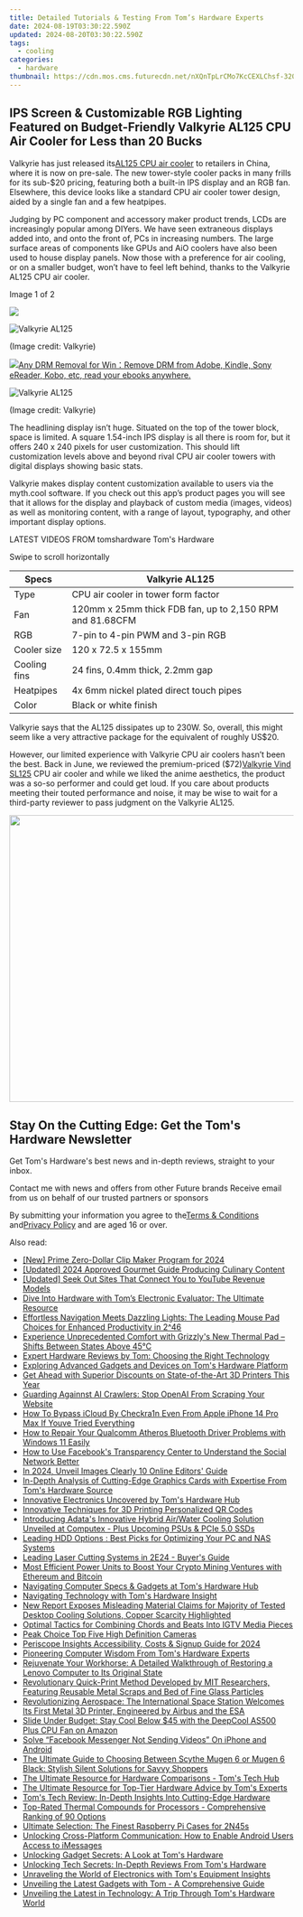 ```yaml
---
title: Detailed Tutorials & Testing From Tom’s Hardware Experts
date: 2024-08-19T03:30:22.590Z
updated: 2024-08-20T03:30:22.590Z
tags:
  - cooling
categories:
  - hardware
thumbnail: https://cdn.mos.cms.futurecdn.net/nXQnTpLrCMo7KcCEXLChsf-320-80.jpg
---
```


## IPS Screen & Customizable RGB Lighting Featured on Budget-Friendly Valkyrie AL125 CPU Air Cooler for Less than 20 Bucks

Valkyrie has just released its[AL125 CPU air cooler](https://www.ithome.com/0/781/672.htm) to retailers in China, where it is now on pre-sale. The new tower-style cooler packs in many frills for its sub-$20 pricing, featuring both a built-in IPS display and an RGB fan. Elsewhere, this device looks like a standard CPU air cooler tower design, aided by a single fan and a few heatpipes.

 Judging by PC component and accessory maker product trends, LCDs are increasingly popular among DIYers. We have seen extraneous displays added into, and onto the front of, PCs in increasing numbers. The large surface areas of components like GPUs and AiO coolers have also been used to house display panels. Now those with a preference for air cooling, or on a smaller budget, won’t have to feel left behind, thanks to the Valkyrie AL125 CPU air cooler.

 Image 1 of 2

<!-- affiliate ads begin -->
<a href="https://store.massmailsoftware.com/order/checkout.php?PRODS=2069351&QTY=1&AFFILIATE=108875&CART=1"><img src="https://secure.avangate.com/images/merchant/dc87c13749315c7217cdc4ac692e704c/banera_for_partners-24_%282%29.jpg" border="0"></a>
<!-- affiliate ads end -->
![Valkyrie AL125](https://vanilla.futurecdn.net/cyclingnews/media/img/missing-image.svg)

 (Image credit: Valkyrie)

<!-- affiliate ads begin -->
<a href="https://secure.2checkout.com/order/checkout.php?PRODS=4600113&QTY=1&AFFILIATE=108875&CART=1"><img src="https://www.epubor.com/images/drm-removal-feature2.png" border="0">Any DRM Removal for Win：Remove DRM from Adobe, Kindle, Sony eReader, Kobo, etc, read your ebooks anywhere.</a>
<!-- affiliate ads end -->
![Valkyrie AL125](https://vanilla.futurecdn.net/cyclingnews/media/img/missing-image.svg)

 (Image credit: Valkyrie)

 The headlining display isn’t huge. Situated on the top of the tower block, space is limited. A square 1.54-inch IPS display is all there is room for, but it offers 240 x 240 pixels for user customization. This should lift customization levels above and beyond rival CPU air cooler towers with digital displays showing basic stats.

 Valkyrie makes display content customization available to users via the myth.cool software. If you check out this app’s product pages you will see that it allows for the display and playback of custom media (images, videos) as well as monitoring content, with a range of layout, typography, and other important display options.

 LATEST VIDEOS FROM tomshardware Tom's Hardware

 Swipe to scroll horizontally

| Specs        | Valkyrie AL125                                           |
| ------------ | -------------------------------------------------------- |
| Type         | CPU air cooler in tower form factor                      |
| Fan          | 120mm x 25mm thick FDB fan, up to 2,150 RPM and 81.68CFM |
| RGB          | 7-pin to 4-pin PWM and 3-pin RGB                         |
| Cooler size  | 120 x 72.5 x 155mm                                       |
| Cooling fins | 24 fins, 0.4mm thick, 2.2mm gap                          |
| Heatpipes    | 4x 6mm nickel plated direct touch pipes                  |
| Color        | Black or white finish                                    |

 Valkyrie says that the AL125 dissipates up to 230W. So, overall, this might seem like a very attractive package for the equivalent of roughly US$20.

 However, our limited experience with Valkyrie CPU air coolers hasn’t been the best. Back in June, we reviewed the premium-priced ($72)[Valkyrie Vind SL125](https://www.tomshardware.com/pc-components/air-cooling/valkyrie-vind-sl125-review) CPU air cooler and while we liked the anime aesthetics, the product was a so-so performer and could get loud. If you care about products meeting their touted performance and noise, it may be wise to wait for a third-party reviewer to pass judgment on the Valkyrie AL125.

<!-- affiliate ads begin -->
<a href="https://coinrule.sjv.io/c/5597632/1958379/18409" target="_top" id="1958379"><img src="//a.impactradius-go.com/display-ad/18409-1958379" border="0" alt="" width="856" height="508"/></a><img height="0" width="0" src="https://imp.pxf.io/i/5597632/1958379/18409" style="position:absolute;visibility:hidden;" border="0" />
<!-- affiliate ads end -->
## Stay On the Cutting Edge: Get the Tom's Hardware Newsletter

 Get Tom's Hardware's best news and in-depth reviews, straight to your inbox.

 Contact me with news and offers from other Future brands  Receive email from us on behalf of our trusted partners or sponsors

 By submitting your information you agree to the[Terms & Conditions](https://futureplc.com/terms-conditions/) and[Privacy Policy](https://futureplc.com/privacy-policy/) and are aged 16 or over.


<ins class="adsbygoogle"
     style="display:block"
     data-ad-format="autorelaxed"
     data-ad-client="ca-pub-7571918770474297"
     data-ad-slot="1223367746"></ins>



<ins class="adsbygoogle"
     style="display:block"
     data-ad-client="ca-pub-7571918770474297"
     data-ad-slot="8358498916"
     data-ad-format="auto"
     data-full-width-responsive="true"></ins>

<span class="atpl-alsoreadstyle">Also read:</span>
<div><ul>
<li><a href="https://desktop-recording.techidaily.com/new-prime-zero-dollar-clip-maker-program-for-2024/"><u>[New] Prime Zero-Dollar Clip Maker Program for 2024</u></a></li>
<li><a href="https://eaxpv-info.techidaily.com/updated-2024-approved-gourmet-guide-producing-culinary-content/"><u>[Updated] 2024 Approved  Gourmet Guide  Producing Culinary Content</u></a></li>
<li><a href="https://facebook-video-footage.techidaily.com/updated-seek-out-sites-that-connect-you-to-youtube-revenue-models/"><u>[Updated] Seek Out Sites That Connect You to YouTube Revenue Models</u></a></li>
<li><a href="https://hardware-tips.techidaily.com/dive-into-hardware-with-toms-electronic-evaluator-the-ultimate-resource/"><u>Dive Into Hardware with Tom’s Electronic Evaluator: The Ultimate Resource</u></a></li>
<li><a href="https://hardware-tips.techidaily.com/effortless-navigation-meets-dazzling-lights-the-leading-mouse-pad-choices-for-enhanced-productivity-in-246/"><u>Effortless Navigation Meets Dazzling Lights: The Leading Mouse Pad Choices for Enhanced Productivity in 2^46</u></a></li>
<li><a href="https://hardware-tips.techidaily.com/experience-unprecedented-comfort-with-grizzlys-new-thermal-pad-shifts-between-states-above-45c/"><u>Experience Unprecedented Comfort with Grizzly's New Thermal Pad – Shifts Between States Above 45°C</u></a></li>
<li><a href="https://hardware-tips.techidaily.com/expert-hardware-reviews-by-tom-choosing-the-right-technology/"><u>Expert Hardware Reviews by Tom: Choosing the Right Technology</u></a></li>
<li><a href="https://hardware-tips.techidaily.com/exploring-advanced-gadgets-and-devices-on-toms-hardware-platform/"><u>Exploring Advanced Gadgets and Devices on Tom's Hardware Platform</u></a></li>
<li><a href="https://hardware-tips.techidaily.com/get-ahead-with-superior-discounts-on-state-of-the-art-3d-printers-this-year/"><u>Get Ahead with Superior Discounts on State-of-the-Art 3D Printers This Year</u></a></li>
<li><a href="https://tech-haven.techidaily.com/guarding-againnst-ai-crawlers-stop-openai-from-scraping-your-website/"><u>Guarding Againnst AI Crawlers: Stop OpenAI From Scraping Your Website</u></a></li>
<li><a href="https://activate-lock.techidaily.com/how-to-bypass-icloud-by-checkra1n-even-from-apple-iphone-14-pro-max-if-youve-tried-everything-by-drfone-ios/"><u>How To Bypass iCloud By Checkra1n Even From Apple iPhone 14 Pro Max If Youve Tried Everything</u></a></li>
<li><a href="https://driver-error.techidaily.com/how-to-repair-your-qualcomm-atheros-bluetooth-driver-problems-with-windows-11-easily/"><u>How to Repair Your Qualcomm Atheros Bluetooth Driver Problems with Windows 11 Easily</u></a></li>
<li><a href="https://facebook.techidaily.com/how-to-use-facebooks-transparency-center-to-understand-the-social-network-better/"><u>How to Use Facebook's Transparency Center to Understand the Social Network Better</u></a></li>
<li><a href="https://some-guidance.techidaily.com/in-2024-unveil-images-clearly-10-online-editors-guide/"><u>In 2024, Unveil Images Clearly  10 Online Editors' Guide</u></a></li>
<li><a href="https://hardware-tips.techidaily.com/in-depth-analysis-of-cutting-edge-graphics-cards-with-expertise-from-toms-hardware-source/"><u>In-Depth Analysis of Cutting-Edge Graphics Cards with Expertise From Tom's Hardware Source</u></a></li>
<li><a href="https://hardware-tips.techidaily.com/innovative-electronics-uncovered-by-toms-hardware-hub/"><u>Innovative Electronics Uncovered by Tom's Hardware Hub</u></a></li>
<li><a href="https://hardware-tips.techidaily.com/innovative-techniques-for-3d-printing-personalized-qr-codes/"><u>Innovative Techniques for 3D Printing Personalized QR Codes</u></a></li>
<li><a href="https://hardware-tips.techidaily.com/introducing-adatas-innovative-hybrid-airwater-cooling-solution-unveiled-at-computex-plus-upcoming-psus-and-pcie-50-ssds/"><u>Introducing Adata's Innovative Hybrid Air/Water Cooling Solution Unveiled at Computex - Plus Upcoming PSUs & PCIe 5.0 SSDs</u></a></li>
<li><a href="https://hardware-tips.techidaily.com/leading-hdd-options-best-picks-for-optimizing-your-pc-and-nas-systems/"><u>Leading HDD Options : Best Picks for Optimizing Your PC and NAS Systems</u></a></li>
<li><a href="https://hardware-tips.techidaily.com/leading-laser-cutting-systems-in-2e24-buyers-guide/"><u>Leading Laser Cutting Systems in 2E24 - Buyer's Guide</u></a></li>
<li><a href="https://hardware-tips.techidaily.com/most-efficient-power-units-to-boost-your-crypto-mining-ventures-with-ethereum-and-bitcoin/"><u>Most Efficient Power Units to Boost Your Crypto Mining Ventures with Ethereum and Bitcoin</u></a></li>
<li><a href="https://hardware-tips.techidaily.com/navigating-computer-specs-and-gadgets-at-toms-hardware-hub/"><u>Navigating Computer Specs & Gadgets at Tom's Hardware Hub</u></a></li>
<li><a href="https://hardware-tips.techidaily.com/navigating-technology-with-toms-hardware-insight/"><u>Navigating Technology with Tom's Hardware Insight</u></a></li>
<li><a href="https://hardware-tips.techidaily.com/new-report-exposes-misleading-material-claims-for-majority-of-tested-desktop-cooling-solutions-copper-scarcity-highlighted/"><u>New Report Exposes Misleading Material Claims for Majority of Tested Desktop Cooling Solutions, Copper Scarcity Highlighted</u></a></li>
<li><a href="https://audio-shaping.techidaily.com/optimal-tactics-for-combining-chords-and-beats-into-igtv-media-pieces/"><u>Optimal Tactics for Combining Chords and Beats Into IGTV Media Pieces</u></a></li>
<li><a href="https://extra-tips.techidaily.com/peak-choice-top-five-high-definition-cameras/"><u>Peak Choice  Top Five High Definition Cameras</u></a></li>
<li><a href="https://fox-blue.techidaily.com/periscope-insights-accessibility-costs-and-signup-guide-for-2024/"><u>Periscope Insights  Accessibility, Costs & Signup Guide for 2024</u></a></li>
<li><a href="https://hardware-tips.techidaily.com/pioneering-computer-wisdom-from-toms-hardware-experts/"><u>Pioneering Computer Wisdom From Tom's Hardware Experts</u></a></li>
<li><a href="https://tech-recovery.techidaily.com/rejuvenate-your-workhorse-a-detailed-walkthrough-of-restoring-a-lenovo-computer-to-its-original-state/"><u>Rejuvenate Your Workhorse: A Detailed Walkthrough of Restoring a Lenovo Computer to Its Original State</u></a></li>
<li><a href="https://hardware-tips.techidaily.com/revolutionary-quick-print-method-developed-by-mit-researchers-featuring-reusable-metal-scraps-and-bed-of-fine-glass-particles/"><u>Revolutionary Quick-Print Method Developed by MIT Researchers, Featuring Reusable Metal Scraps and Bed of Fine Glass Particles</u></a></li>
<li><a href="https://hardware-tips.techidaily.com/revolutionizing-aerospace-the-international-space-station-welcomes-its-first-metal-3d-printer-engineered-by-airbus-and-the-esa/"><u>Revolutionizing Aerospace: The International Space Station Welcomes Its First Metal 3D Printer, Engineered by Airbus and the ESA</u></a></li>
<li><a href="https://hardware-tips.techidaily.com/slide-under-budget-stay-cool-below-45-with-the-deepcool-as500-plus-cpu-fan-on-amazon/"><u>Slide Under Budget: Stay Cool Below $45 with the DeepCool AS500 Plus CPU Fan on Amazon</u></a></li>
<li><a href="https://facebook-video-content.techidaily.com/solve-facebook-messenger-not-sending-videos-on-iphone-and-android/"><u>Solve “Facebook Messenger Not Sending Videos” On iPhone and Android</u></a></li>
<li><a href="https://hardware-tips.techidaily.com/the-ultimate-guide-to-choosing-between-scythe-mugen-6-or-mugen-6-black-stylish-silent-solutions-for-savvy-shoppers/"><u>The Ultimate Guide to Choosing Between Scythe Mugen 6 or Mugen 6 Black: Stylish Silent Solutions for Savvy Shoppers</u></a></li>
<li><a href="https://hardware-tips.techidaily.com/the-ultimate-resource-for-hardware-comparisons-toms-tech-hub/"><u>The Ultimate Resource for Hardware Comparisons - Tom's Tech Hub</u></a></li>
<li><a href="https://hardware-tips.techidaily.com/the-ultimate-resource-for-top-tier-hardware-advice-by-toms-experts/"><u>The Ultimate Resource for Top-Tier Hardware Advice by Tom's Experts</u></a></li>
<li><a href="https://hardware-tips.techidaily.com/toms-tech-review-in-depth-insights-into-cutting-edge-hardware/"><u>Tom's Tech Review: In-Depth Insights Into Cutting-Edge Hardware</u></a></li>
<li><a href="https://hardware-tips.techidaily.com/top-rated-thermal-compounds-for-processors-comprehensive-ranking-of-90-options/"><u>Top-Rated Thermal Compounds for Processors - Comprehensive Ranking of 90 Options</u></a></li>
<li><a href="https://hardware-tips.techidaily.com/ultimate-selection-the-finest-raspberry-pi-cases-for-2n45s/"><u>Ultimate Selection: The Finest Raspberry Pi Cases for 2N45s</u></a></li>
<li><a href="https://tech-renaissance.techidaily.com/unlocking-cross-platform-communication-how-to-enable-android-users-access-to-imessages/"><u>Unlocking Cross-Platform Communication: How to Enable Android Users Access to iMessages</u></a></li>
<li><a href="https://hardware-tips.techidaily.com/unlocking-gadget-secrets-a-look-at-toms-hardware/"><u>Unlocking Gadget Secrets: A Look at Tom's Hardware</u></a></li>
<li><a href="https://hardware-tips.techidaily.com/unlocking-tech-secrets-in-depth-reviews-from-toms-hardware/"><u>Unlocking Tech Secrets: In-Depth Reviews From Tom's Hardware</u></a></li>
<li><a href="https://hardware-tips.techidaily.com/unraveling-the-world-of-electronics-with-toms-equipment-insights/"><u>Unraveling the World of Electronics with Tom's Equipment Insights</u></a></li>
<li><a href="https://hardware-tips.techidaily.com/unveiling-the-latest-gadgets-with-tom-a-comprehensive-guide/"><u>Unveiling the Latest Gadgets with Tom - A Comprehensive Guide</u></a></li>
<li><a href="https://hardware-tips.techidaily.com/unveiling-the-latest-in-technology-a-trip-through-toms-hardware-world/"><u>Unveiling the Latest in Technology: A Trip Through Tom's Hardware World</u></a></li>
</ul></div>
